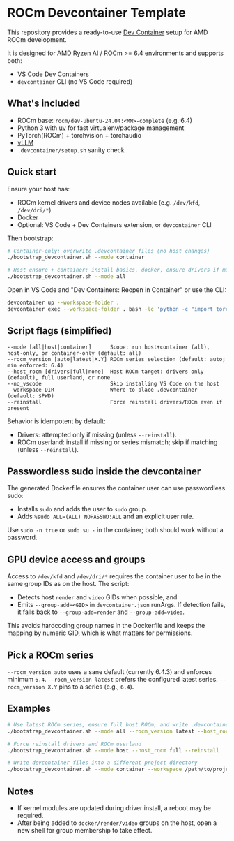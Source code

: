# ROCm Devcontainer Template

This repository provides a ready-to-use [Dev Container](https://containers.dev/) setup for AMD ROCm development.

It is designed for AMD Ryzen AI / ROCm >= 6.4 environments and supports both:
- VS Code Dev Containers
- `devcontainer` CLI (no VS Code required)

## What's included
- ROCm base: `rocm/dev-ubuntu-24.04:<MM>-complete` (e.g. 6.4)
- Python 3 with [uv](https://github.com/astral-sh/uv) for fast virtualenv/package management
- PyTorch(ROCm) + torchvision + torchaudio
- [vLLM](https://github.com/vllm-project/vllm)
- `.devcontainer/setup.sh` sanity check

## Quick start

Ensure your host has:
- ROCm kernel drivers and device nodes available (e.g. `/dev/kfd`, `/dev/dri/*`)
- Docker
- Optional: VS Code + Dev Containers extension, or `devcontainer` CLI

Then bootstrap:
```bash
# Container-only: overwrite .devcontainer files (no host changes)
./bootstrap_devcontainer.sh --mode container

# Host ensure + container: install basics, docker, ensure drivers if missing, write .devcontainer
./bootstrap_devcontainer.sh --mode all
```

Open in VS Code and "Dev Containers: Reopen in Container" or use the CLI:
```bash
devcontainer up --workspace-folder .
devcontainer exec --workspace-folder . bash -lc 'python -c "import torch; print(torch.__version__)"'
```

## Script flags (simplified)

```text
--mode [all|host|container]      Scope: run host+container (all), host-only, or container-only (default: all)
--rocm_version [auto|latest|X.Y] ROCm series selection (default: auto; min enforced: 6.4)
--host_rocm [drivers|full|none]  Host ROCm target: drivers only (default), full userland, or none
--no_vscode                      Skip installing VS Code on the host
--workspace DIR                  Where to place .devcontainer (default: $PWD)
--reinstall                      Force reinstall drivers/ROCm even if present
```

Behavior is idempotent by default:
- Drivers: attempted only if missing (unless `--reinstall`).
- ROCm userland: install if missing or series mismatch; skip if matching (unless `--reinstall`).

## Passwordless sudo inside the devcontainer

The generated Dockerfile ensures the container user can use passwordless sudo:
- Installs `sudo` and adds the user to `sudo` group.
- Adds `%sudo ALL=(ALL) NOPASSWD:ALL` and an explicit user rule.

Use `sudo -n true` or `sudo su -` in the container; both should work without a password.

## GPU device access and groups

Access to `/dev/kfd` and `/dev/dri/*` requires the container user to be in the same group IDs as on the host. The script:
- Detects host `render` and `video` GIDs when possible, and
- Emits `--group-add=<GID>` in `devcontainer.json` runArgs. If detection fails, it falls back to `--group-add=render` and `--group-add=video`.

This avoids hardcoding group names in the Dockerfile and keeps the mapping by numeric GID, which is what matters for permissions.

## Pick a ROCm series

`--rocm_version auto` uses a sane default (currently 6.4.3) and enforces minimum `6.4`.
`--rocm_version latest` prefers the configured latest series.
`--rocm_version X.Y` pins to a series (e.g., `6.4`).

## Examples

```bash
# Use latest ROCm series, ensure full host ROCm, and write .devcontainer
./bootstrap_devcontainer.sh --mode all --rocm_version latest --host_rocm full

# Force reinstall drivers and ROCm userland
./bootstrap_devcontainer.sh --mode host --host_rocm full --reinstall

# Write devcontainer files into a different project directory
./bootstrap_devcontainer.sh --mode container --workspace /path/to/project
```

## Notes

- If kernel modules are updated during driver install, a reboot may be required.
- After being added to `docker/render/video` groups on the host, open a new shell for group membership to take effect.
